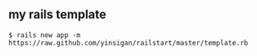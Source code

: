 ## my rails template

  ```
  $ rails new app -m https://raw.github.com/yinsigan/railstart/master/template.rb
  ```
